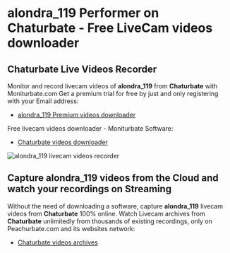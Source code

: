 # alondra_119 Performer on Chaturbate - Free LiveCam videos downloader

## Chaturbate Live Videos Recorder

Monitor and record livecam videos of **alondra_119** from **Chaturbate** with Moniturbate.com
Get a premium trial for free by just and only registering with your Email address:
* [alondra_119 Premium videos downloader](https://moniturbate.com/request-demo-licence-key.html)

Free livecam videos downloader - Moniturbate Software:
* [Chaturbate videos downloader](https://moniturbate.com/moniturbate-download-software.html)

![alondra_119 livecam videos recorder](https://peachurnet.com/templates/moniturbate-software.png)


## Capture alondra_119 videos from the Cloud and watch your recordings on Streaming

Without the need of downloading a software, capture **alondra_119** livecam videos from **Chaturbate** 100% online.
Watch Livecam archives from **Chaturbate** unlimitedly from thousands of existing recordings, only on Peachurbate.com and its websites network:
* [Chaturbate videos archives](https://peachurnet.com/)